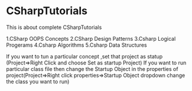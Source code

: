 # CSharpTutorials

This is about complete CSharpTutorials

1.CSharp OOPS Concepts
2.CSharp Design Patterns
3.Csharp Logical Progerams
4.Csharp Algorithms
5.Csharp Data Structures

If you want to tun a particular concept ,set that project as statup (Project=>Right Click and choose Set as startup Project)
If you want to run particular class file then change the Startup Object in the properties of project(Project=>Right click properties=>Startup Object dropdown change the class you want to run)



